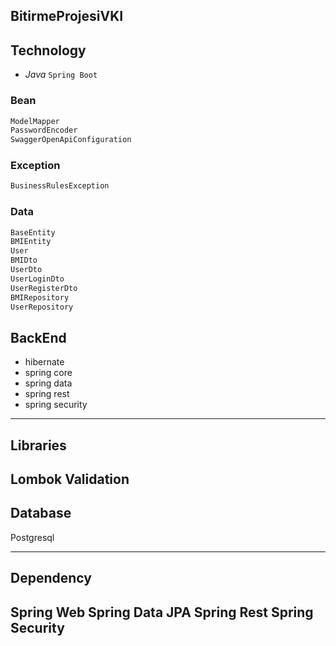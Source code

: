 ## BitirmeProjesiVKI

## Technology
- *Java* `Spring Boot`

### Bean
```sh
ModelMapper
PasswordEncoder
SwaggerOpenApiConfiguration
```

### Exception
```sh
BusinessRulesException
```

### Data
```sh
BaseEntity
BMIEntity
User
BMIDto
UserDto
UserLoginDto
UserRegisterDto
BMIRepository
UserRepository
```

## BackEnd
* hibernate
* spring core
* spring data
* spring rest
* spring security
---

## Libraries
Lombok
Validation
---

## Database
Postgresql

---
## Dependency
Spring Web
Spring Data JPA
Spring Rest
Spring Security
---
